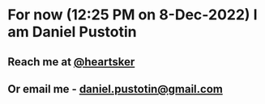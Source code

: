 # For now (12:25 PM on  8-Dec-2022) I am Daniel Pustotin
## Reach me at [@heartsker](https://t.me/heartsker)
## Or email me - daniel.pustotin@gmail.com

